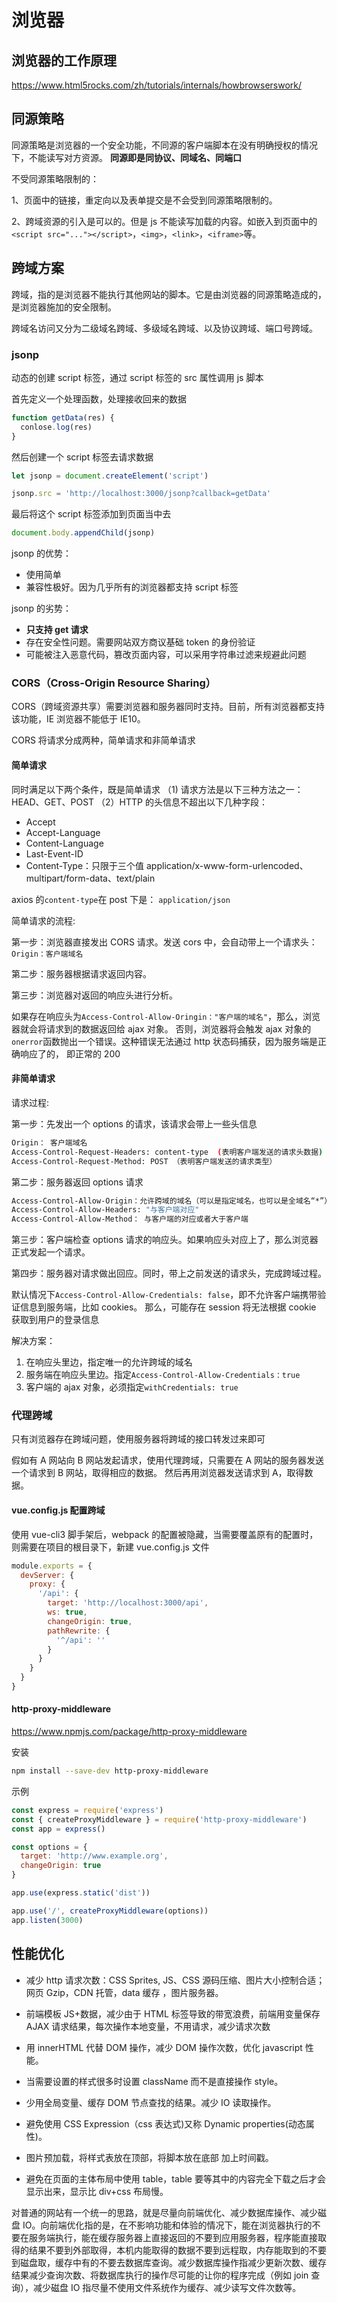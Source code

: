 # 浏览器

## 浏览器的工作原理

<https://www.html5rocks.com/zh/tutorials/internals/howbrowserswork/>

## 同源策略

同源策略是浏览器的一个安全功能，不同源的客户端脚本在没有明确授权的情况下，不能读写对方资源。
**同源即是同协议、同域名、同端口**

不受同源策略限制的：

1、页面中的链接，重定向以及表单提交是不会受到同源策略限制的。

2、跨域资源的引入是可以的。但是 js 不能读写加载的内容。如嵌入到页面中的`<script src="..."></script>`，`<img>`，`<link>`，`<iframe>`等。

## 跨域方案

跨域，指的是浏览器不能执行其他网站的脚本。它是由浏览器的同源策略造成的，是浏览器施加的安全限制。

跨域名访问又分为二级域名跨域、多级域名跨域、以及协议跨域、端口号跨域。

### jsonp

动态的创建 script 标签，通过 script 标签的 src 属性调用 js 脚本

首先定义一个处理函数，处理接收回来的数据

```js
function getData(res) {
  conlose.log(res)
}
```

然后创建一个 script 标签去请求数据

```js
let jsonp = document.createElement('script')

jsonp.src = 'http://localhost:3000/jsonp?callback=getData'
```

最后将这个 script 标签添加到页面当中去

```js
document.body.appendChild(jsonp)
```

jsonp 的优势：

- 使用简单
- 兼容性极好。因为几乎所有的浏览器都支持 script 标签

jsonp 的劣势：

- **只支持 get 请求**
- 存在安全性问题。需要网站双方商议基础 token 的身份验证
- 可能被注入恶意代码，篡改页面内容，可以采用字符串过滤来规避此问题

### CORS（Cross-Origin Resource Sharing）

CORS（跨域资源共享）需要浏览器和服务器同时支持。目前，所有浏览器都支持该功能，IE 浏览器不能低于 IE10。

CORS 将请求分成两种，简单请求和非简单请求

#### 简单请求

同时满足以下两个条件，既是简单请求
（1) 请求方法是以下三种方法之一：HEAD、GET、POST
（2）HTTP 的头信息不超出以下几种字段：

- Accept
- Accept-Language
- Content-Language
- Last-Event-ID
- Content-Type：只限于三个值 application/x-www-form-urlencoded、multipart/form-data、text/plain

axios 的`content-type`在 post 下是： `application/json`

简单请求的流程:

第一步：浏览器直接发出 CORS 请求。发送 cors 中，会自动带上一个请求头：`Origin：客户端域名`

第二步：服务器根据请求返回内容。

第三步：浏览器对返回的响应头进行分析。

如果存在响应头为`Access-Control-Allow-Oringin："客户端的域名"`，那么，浏览器就会将请求到的数据返回给 ajax 对象。
否则，浏览器将会触发 ajax 对象的`onerror`函数抛出一个错误。这种错误无法通过 http 状态码捕获，因为服务端是正确响应了的，
即正常的 200

#### 非简单请求

请求过程:

第一步：先发出一个 options 的请求，该请求会带上一些头信息

```sh
Origin： 客户端域名
Access-Control-Request-Headers: content-type  (表明客户端发送的请求头数据)
Access-Control-Request-Method: POST （表明客户端发送的请求类型）
```

第二步：服务器返回 options 请求

```sh
Access-Control-Allow-Origin：允许跨域的域名（可以是指定域名，也可以是全域名“*”）
Access-Control-Allow-Headers: "与客户端对应"
Access-Control-Allow-Method： 与客户端的对应或者大于客户端
```

第三步：客户端检查 options 请求的响应头。如果响应头对应上了，那么浏览器正式发起一个请求。

第四步：服务器对请求做出回应。同时，带上之前发送的请求头，完成跨域过程。

默认情况下`Access-Control-Allow-Credentials: false`，即不允许客户端携带验证信息到服务端，比如 cookies。
那么，可能存在 session 将无法根据 cookie 获取到用户的登录信息

解决方案：

1. 在响应头里边，指定唯一的允许跨域的域名
2. 服务端在响应头里边。指定`Access-Control-Allow-Credentials：true`
3. 客户端的 ajax 对象，必须指定`withCredentials: true`

### 代理跨域

只有浏览器存在跨域问题，使用服务器将跨域的接口转发过来即可

假如有 A 网站向 B 网站发起请求，使用代理跨域，只需要在 A 网站的服务器发送一个请求到 B 网站，取得相应的数据。
然后再用浏览器发送请求到 A，取得数据。

#### vue.config.js 配置跨域

使用 vue-cli3 脚手架后，webpack 的配置被隐藏，当需要覆盖原有的配置时，则需要在项目的根目录下，新建 vue.config.js 文件

```js
module.exports = {
  devServer: {
    proxy: {
      '/api': {
        target: 'http://localhost:3000/api',
        ws: true,
        changeOrigin: true,
        pathRewrite: {
          '^/api': ''
        }
      }
    }
  }
}
```

#### http-proxy-middleware

<https://www.npmjs.com/package/http-proxy-middleware>

安装

```sh
npm install --save-dev http-proxy-middleware
```

示例

```js
const express = require('express')
const { createProxyMiddleware } = require('http-proxy-middleware')
const app = express()

const options = {
  target: 'http://www.example.org',
  changeOrigin: true
}

app.use(express.static('dist'))

app.use('/', createProxyMiddleware(options))
app.listen(3000)
```

## 性能优化

- 减少 http 请求次数：CSS Sprites, JS、CSS 源码压缩、图片大小控制合适；网页 Gzip，CDN 托管，data 缓存 ，图片服务器。

- 前端模板 JS+数据，减少由于 HTML 标签导致的带宽浪费，前端用变量保存 AJAX 请求结果，每次操作本地变量，不用请求，减少请求次数

- 用 innerHTML 代替 DOM 操作，减少 DOM 操作次数，优化 javascript 性能。

- 当需要设置的样式很多时设置 className 而不是直接操作 style。

- 少用全局变量、缓存 DOM 节点查找的结果。减少 IO 读取操作。

- 避免使用 CSS Expression（css 表达式)又称 Dynamic properties(动态属性)。

- 图片预加载，将样式表放在顶部，将脚本放在底部 加上时间戳。

- 避免在页面的主体布局中使用 table，table 要等其中的内容完全下载之后才会显示出来，显示比 div+css 布局慢。

对普通的网站有一个统一的思路，就是尽量向前端优化、减少数据库操作、减少磁盘 IO。向前端优化指的是，在不影响功能和体验的情况下，能在浏览器执行的不要在服务端执行，能在缓存服务器上直接返回的不要到应用服务器，程序能直接取得的结果不要到外部取得，本机内能取得的数据不要到远程取，内存能取到的不要到磁盘取，缓存中有的不要去数据库查询。减少数据库操作指减少更新次数、缓存结果减少查询次数、将数据库执行的操作尽可能的让你的程序完成（例如 join 查询），减少磁盘 IO 指尽量不使用文件系统作为缓存、减少读写文件次数等。
